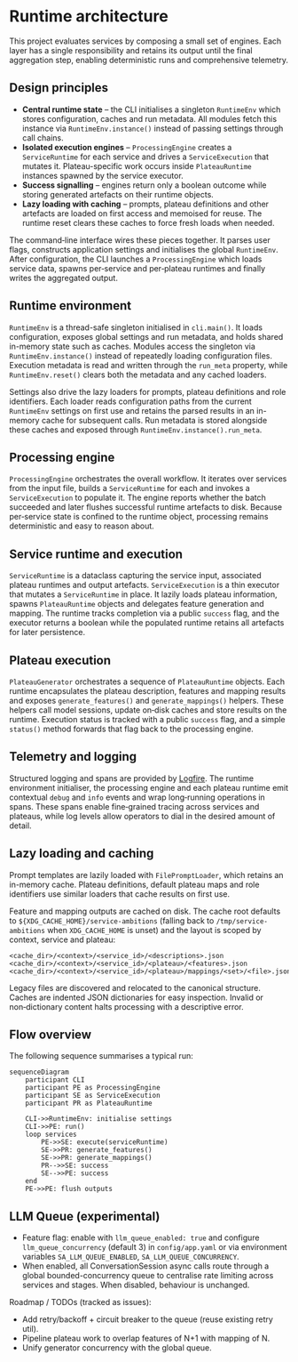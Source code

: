 # Runtime architecture

This project evaluates services by composing a small set of engines.
Each layer has a single responsibility and retains its output until the
final aggregation step, enabling deterministic runs and comprehensive
telemetry.

## Design principles

- **Central runtime state** – the CLI initialises a singleton
  `RuntimeEnv` which stores configuration, caches and run metadata. All
  modules fetch this instance via `RuntimeEnv.instance()` instead of
  passing settings through call chains.
- **Isolated execution engines** – `ProcessingEngine` creates a
  `ServiceRuntime` for each service and drives a `ServiceExecution` that
  mutates it. Plateau-specific work occurs inside `PlateauRuntime`
  instances spawned by the service executor.
- **Success signalling** – engines return only a boolean outcome while
  storing generated artefacts on their runtime objects.
- **Lazy loading with caching** – prompts, plateau definitions and other
  artefacts are loaded on first access and memoised for reuse. The
  runtime reset clears these caches to force fresh loads when needed.

The command‑line interface wires these pieces together. It parses user
flags, constructs application settings and initialises the global
`RuntimeEnv`. After configuration, the CLI launches a
`ProcessingEngine` which loads service data, spawns per‑service and
per‑plateau runtimes and finally writes the aggregated output.

## Runtime environment

`RuntimeEnv` is a thread-safe singleton initialised in `cli.main()`.
It loads configuration, exposes global settings and run metadata, and
holds shared in-memory state such as caches. Modules access the
singleton via `RuntimeEnv.instance()` instead of repeatedly loading
configuration files. Execution metadata is read and written through the
`run_meta` property, while `RuntimeEnv.reset()` clears both the metadata
and any cached loaders.

Settings also drive the lazy loaders for prompts, plateau definitions
and role identifiers. Each loader reads configuration paths from the
current `RuntimeEnv` settings on first use and retains the parsed
results in an in-memory cache for subsequent calls. Run metadata is
stored alongside these caches and exposed through
`RuntimeEnv.instance().run_meta`.

## Processing engine

`ProcessingEngine` orchestrates the overall workflow. It iterates over
services from the input file, builds a `ServiceRuntime` for each and
invokes a `ServiceExecution` to populate it. The engine reports whether
the batch succeeded and later flushes successful runtime artefacts to
disk. Because per‑service state is confined to the runtime object,
processing remains deterministic and easy to reason about.

## Service runtime and execution

`ServiceRuntime` is a dataclass capturing the service input, associated
plateau runtimes and output artefacts. `ServiceExecution` is a thin
executor that mutates a `ServiceRuntime` in place. It lazily loads
plateau information, spawns `PlateauRuntime` objects and delegates
feature generation and mapping. The runtime tracks completion via a
public `success` flag, and the executor returns a boolean while the
populated runtime retains all artefacts for later persistence.

## Plateau execution

`PlateauGenerator` orchestrates a sequence of `PlateauRuntime` objects.
Each runtime encapsulates the plateau description, features and mapping
results and exposes `generate_features()` and `generate_mappings()`
helpers. These helpers call model sessions, update on‑disk caches and
store results on the runtime. Execution status is tracked with a public
`success` flag, and a simple `status()` method forwards that flag back to
the processing engine.

## Telemetry and logging

Structured logging and spans are provided by
[Logfire](https://logfire.pydantic.dev/). The runtime environment
initialiser, the processing engine and each plateau runtime emit
contextual `debug` and `info` events and wrap long‑running operations in
spans. These spans enable fine‑grained tracing across services and
plateaus, while log levels allow operators to dial in the desired amount
of detail.

## Lazy loading and caching

Prompt templates are lazily loaded with `FilePromptLoader`, which
retains an in-memory cache. Plateau definitions, default plateau maps
and role identifiers use similar loaders that cache results on first
use.

Feature and mapping outputs are cached on disk. The cache root defaults to
`${XDG_CACHE_HOME}/service-ambitions` (falling back to `/tmp/service-ambitions` when
`XDG_CACHE_HOME` is unset) and the layout is scoped by
context, service and plateau:

```
<cache_dir>/<context>/<service_id>/<descriptions>.json
<cache_dir>/<context>/<service_id>/<plateau>/<features>.json
<cache_dir>/<context>/<service_id>/<plateau>/mappings/<set>/<file>.json
```

Legacy files are discovered and relocated to the canonical structure.
Caches are indented JSON dictionaries for easy inspection. Invalid or
non‑dictionary content halts processing with a descriptive error.

## Flow overview

The following sequence summarises a typical run:

```mermaid
sequenceDiagram
    participant CLI
    participant PE as ProcessingEngine
    participant SE as ServiceExecution
    participant PR as PlateauRuntime

    CLI->>RuntimeEnv: initialise settings
    CLI->>PE: run()
    loop services
        PE->>SE: execute(serviceRuntime)
        SE->>PR: generate_features()
        SE->>PR: generate_mappings()
        PR-->>SE: success
        SE-->>PE: success
    end
    PE->>PE: flush outputs
```

## LLM Queue (experimental)

- Feature flag: enable with `llm_queue_enabled: true` and configure
  `llm_queue_concurrency` (default 3) in `config/app.yaml` or via
  environment variables `SA_LLM_QUEUE_ENABLED`, `SA_LLM_QUEUE_CONCURRENCY`.
- When enabled, all ConversationSession async calls route through a global
  bounded-concurrency queue to centralise rate limiting across services and
  stages. When disabled, behaviour is unchanged.

Roadmap / TODOs (tracked as issues):
- Add retry/backoff + circuit breaker to the queue (reuse existing retry util).
- Pipeline plateau work to overlap features of N+1 with mapping of N.
- Unify generator concurrency with the global queue.
